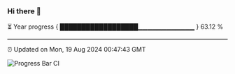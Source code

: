### Hi there 👋

⏳ Year progress { ██████████████████▁▁▁▁▁▁▁▁▁▁▁▁ } 63.12 %

---

⏰ Updated on Mon, 19 Aug 2024 00:47:43 GMT

![Progress Bar CI](https://github.com/code-lakshay/GitHub-Actions-Demo/workflows/Progress%20Bar%20CI/badge.svg)
